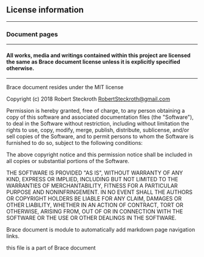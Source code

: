 ## License information

---
### Document pages

---

#### All works, media and writings contained within this project are licensed the same as Brace document license unless it is explicitly specified otherwise.

---

Brace document resides under the MIT license

Copyright (c) 2018 Robert Steckroth [<RobertSteckroth@gmail.com>](mailto:RobertSteckroth@gmail.com)

Permission is hereby granted, free of charge, to any person obtaining a copy
of this software and associated documentation files (the "Software"), to deal
in the Software without restriction, including without limitation the rights
to use, copy, modify, merge, publish, distribute, sublicense, and/or sell
copies of the Software, and to permit persons to whom the Software is
furnished to do so, subject to the following conditions:

The above copyright notice and this permission notice shall be included in all
copies or substantial portions of the Software.

THE SOFTWARE IS PROVIDED "AS IS", WITHOUT WARRANTY OF ANY KIND, EXPRESS OR
IMPLIED, INCLUDING BUT NOT LIMITED TO THE WARRANTIES OF MERCHANTABILITY,
FITNESS FOR A PARTICULAR PURPOSE AND NONINFRINGEMENT. IN NO EVENT SHALL THE
AUTHORS OR COPYRIGHT HOLDERS BE LIABLE FOR ANY CLAIM, DAMAGES OR OTHER
LIABILITY, WHETHER IN AN ACTION OF CONTRACT, TORT OR OTHERWISE, ARISING FROM,
OUT OF OR IN CONNECTION WITH THE SOFTWARE OR THE USE OR OTHER DEALINGS IN THE
SOFTWARE.

  Brace document is module to automatically add markdown page navigation links.

  this file is a part of Brace document 

